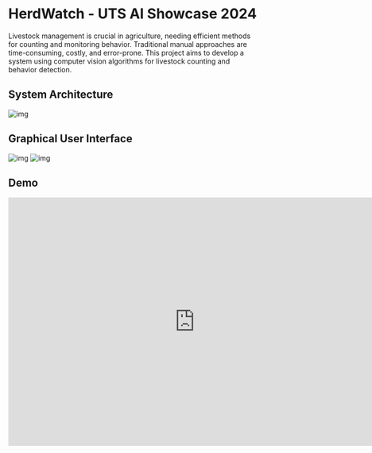 # HerdWatch - UTS AI Showcase 2024
Livestock management is crucial in agriculture, needing efficient methods for counting and monitoring behavior. Traditional manual approaches are time-consuming, costly, and error-prone. This project aims to develop a system using computer vision algorithms for livestock counting and behavior detection.

## System Architecture
![img](https://i.imgur.com/1iuKYYp.png)

## Graphical User Interface
![img](https://i.imgur.com/DweXM3J.png)
![img](https://i.imgur.com/87ku0My.png)

## Demo
<iframe width="750" height="500" src="https://www.youtube.com/embed/E_jsOMbI-yE" 
frameborder="0" allowfullscreen></iframe>